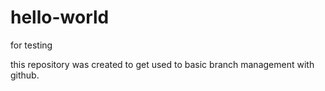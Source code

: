 # hello-world
for testing

this repository was created to get used to basic branch management with github.
